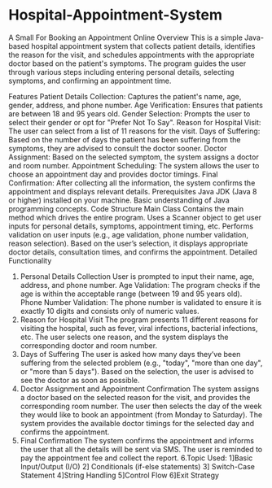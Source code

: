 # Hospital-Appointment-System
A Small For Booking an Appointment Online
Overview
This is a simple Java-based hospital appointment system that collects patient details, identifies the reason for the visit, and schedules appointments with the appropriate doctor based on the patient's symptoms. The program guides the user through various steps including entering personal details, selecting symptoms, and confirming an appointment time.

Features
Patient Details Collection: Captures the patient's name, age, gender, address, and phone number.
Age Verification: Ensures that patients are between 18 and 95 years old.
Gender Selection: Prompts the user to select their gender or opt for "Prefer Not To Say".
Reason for Hospital Visit: The user can select from a list of 11 reasons for the visit.
Days of Suffering: Based on the number of days the patient has been suffering from the symptoms, they are advised to consult the doctor sooner.
Doctor Assignment: Based on the selected symptom, the system assigns a doctor and room number.
Appointment Scheduling: The system allows the user to choose an appointment day and provides doctor timings.
Final Confirmation: After collecting all the information, the system confirms the appointment and displays relevant details.
Prerequisites
Java JDK (Java 8 or higher) installed on your machine.
Basic understanding of Java programming concepts.
Code Structure
Main Class
Contains the main method which drives the entire program.
Uses a Scanner object to get user inputs for personal details, symptoms, appointment timing, etc.
Performs validation on user inputs (e.g., age validation, phone number validation, reason selection).
Based on the user’s selection, it displays appropriate doctor details, consultation times, and confirms the appointment.
Detailed Functionality
1. Personal Details Collection
User is prompted to input their name, age, address, and phone number.
Age Validation: The program checks if the age is within the acceptable range (between 19 and 95 years old).
Phone Number Validation: The phone number is validated to ensure it is exactly 10 digits and consists only of numeric values.
2. Reason for Hospital Visit
The program presents 11 different reasons for visiting the hospital, such as fever, viral infections, bacterial infections, etc.
The user selects one reason, and the system displays the corresponding doctor and room number.
3. Days of Suffering
The user is asked how many days they’ve been suffering from the selected problem (e.g., "today", "more than one day", or "more than 5 days").
Based on the selection, the user is advised to see the doctor as soon as possible.
4. Doctor Assignment and Appointment Confirmation
The system assigns a doctor based on the selected reason for the visit, and provides the corresponding room number.
The user then selects the day of the week they would like to book an appointment (from Monday to Saturday).
The system provides the available doctor timings for the selected day and confirms the appointment.
5. Final Confirmation
The system confirms the appointment and informs the user that all the details will be sent via SMS.
The user is reminded to pay the appointment fee and collect the report.
6.Topic Used:
1]Basic Input/Output (I/O)
2] Conditionals (if-else statements)
3] Switch-Case Statement
4]String Handling
5]Control Flow
6]Exit Strategy
